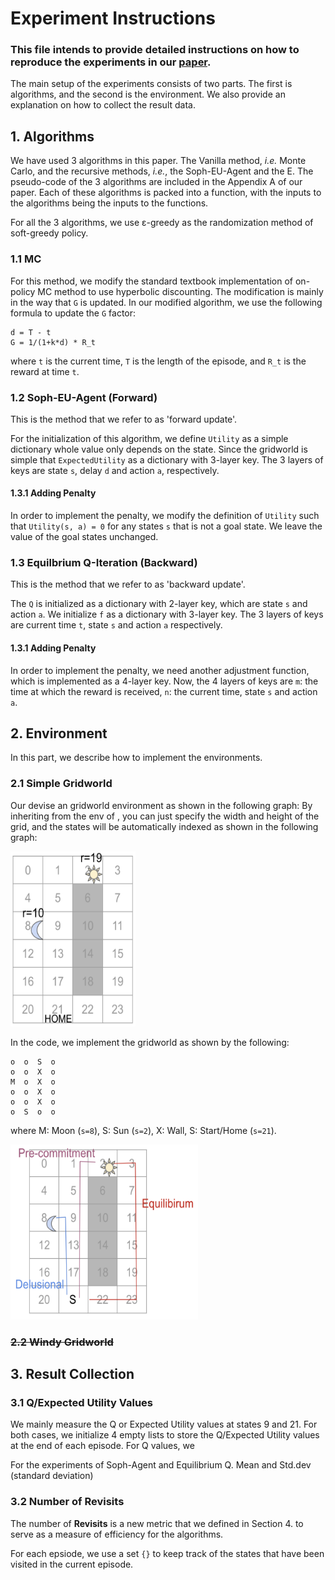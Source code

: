 # Experiment Instructions
### This file intends to provide detailed instructions on how to reproduce the experiments in our [paper]().
The main setup of the experiments consists of two parts. The first is algorithms, and the second is the environment. We also provide an explanation on how to collect the result data.

## 1. Algorithms
We have used 3 algorithms in this paper. The Vanilla method, _i.e._ Monte Carlo, and the recursive methods, _i.e._, the Soph-EU-Agent and the E. The pseudo-code of the 3 algorithms are included in the Appendix A of our paper. Each of these algorithms is packed into a function, with the inputs to the algorithms being the inputs to the functions. 

For all the 3 algorithms, we use ε-greedy as the randomization method of soft-greedy policy.

### 1.1 MC
For this method, we modify the standard textbook implementation of on-policy MC method to use hyperbolic discounting. The modification is mainly in the way that `G` is updated. In our modified algorithm, we use the following formula to update the `G` factor: 
```
d = T - t
G = 1/(1+k*d) * R_t
```
where `t` is the current time, `T` is the length of the episode, and `R_t` is the reward at time `t`.


### 1.2 Soph-EU-Agent (Forward)
This is the method that we refer to as 'forward update'. 

For the initialization of this algorithm, we define `Utility` as a simple dictionary whole value only depends on the state. Since the gridworld is simple that 
`ExpectedUtility` as a dictionary with 3-layer key. The 3 layers of keys are state `s`, delay `d` and action `a`, respectively.

#### 1.3.1 Adding Penalty
In order to implement the penalty, we modify the definition of `Utility` such that `Utility(s, a) = 0` for any states `s` that is not a goal state. We leave the value of the goal states unchanged.


### 1.3 Equilbrium Q-Iteration (Backward)
This is the method that we refer to as 'backward update'. 

The `Q` is initialized as a dictionary with 2-layer key, which are state `s` and action `a`. We initialize `f` as a dictionary with 3-layer key. The 3 layers of keys are current time `t`, state `s` and action `a` respectively.

#### 1.3.1 Adding Penalty
In order to implement the penalty, we need another adjustment function, which is implemented as a 4-layer key. Now, the 4 layers of keys are `m`: the time at which the reward is received, `n`: the current time, state `s` and action `a`. 



## 2. Environment
In this part, we describe how to implement the environments.

### 2.1 Simple Gridworld
Our devise an gridworld environment as shown in the following graph:
By inheriting from the env of , you can just specify the width and height of the grid, and the states will be automatically indexed as shown in the following graph:

<div>
<img src="figs/envs/gridworld.png" width="200" height="280"/>
</div>

In the code, we implement the gridworld as shown by the following: 

    o  o  S  o
    o  o  X  o
    M  o  X  o
    o  o  X  o
    o  o  X  o
    o  S  o  o
    
 where M: Moon (`s=8`), S: Sun (`s=2`), X: Wall, S: Start/Home (`s=21`).

<div>
<img src="figs/envs/gridworld_with_traj.png" width="300" height="280"/>
</div>

### ~~2.2 Windy Gridworld~~





## 3. Result Collection

### 3.1 Q/Expected Utility Values
We mainly measure the Q or Expected Utility values at states 9 and 21. For both cases, we initialize 4 empty lists to store the Q/Expected Utility values at the end of each episode. For Q values, we 

For the experiments of Soph-Agent and Equilibrium Q. Mean and Std.dev (standard deviation)

### 3.2 Number of Revisits

The number of **Revisits** is a new metric that we defined in Section 4. to serve as a measure of efficiency for the algorithms.

For each epsiode, we use a set `{}` to keep track of the states that have been visited in the current episode.
